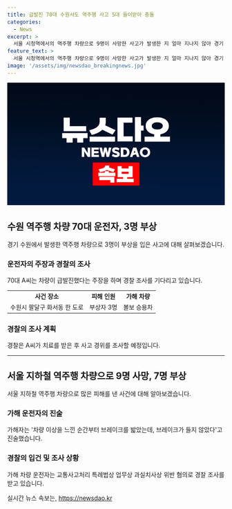```yaml
---
title: 급발진 70대 수원서도 역주행 사고 5대 들이받아 충돌
categories:
  - News
excerpt: >
  서울 시청역에서의 역주행 차량으로 9명이 사망한 사고가 발생한 지 얼마 지나지 않아 경기 수원에서도 비슷한 사고가 발생했습니다. 70대 운전자가 역주행 중에 충돌하여 3명이 다치는 일이 벌어졌는데, 운전자는 차량이 급발진했다고 주장하고 있습니다. 경찰은 사고 경위를 조사할 예정이며, 이 사고는 서울 시청역에서의 사고와 함께 국민들의 안전 문제에 대한 우려를 자아냅니다.
feature_text: >
  서울 시청역에서의 역주행 차량으로 9명이 사망한 사고가 발생한 지 얼마 지나지 않아 경기 수원에서도 비슷한 사고가 발생했습니다. 70대 운전자가 역주행 중에 충돌하여 3명이 다치는 일이 벌어졌는데, 운전자는 차량이 급발진했다고 주장하고 있습니다. 경찰은 사고 경위를 조사할 예정이며, 이 사고는 서울 시청역에서의 사고와 함께 국민들의 안전 문제에 대한 우려를 자아냅니다.
image: '/assets/img/newsdao_breakingnews.jpg'
---
```


<p><img src="/assets/img/newsdao_breakingnews.jpg" alt="koreaapp 속보" /></p>

<h2 data-ke-size="size26">수원 역주행 차량 70대 운전자, 3명 부상</h2>

<p data-ke-size="size16">경기 수원에서 발생한 역주행 차량으로 3명이 부상을 입은 사고에 대해 살펴보겠습니다.</p>

<h3>운전자의 주장과 경찰의 조사</h3>

<p data-ke-size="size16">70대 A씨는 차량이 급발진했다는 주장을 하며 경찰 조사를 기다리고 있습니다.</p>

<table>
  <tr>
    <td style="text-align: center; height: 17px;"><b>사건 장소</b></td>
    <td style="text-align: center; height: 17px;"><b>피해 인원</b></td>
    <td style="text-align: center; height: 17px;"><b>가해 차량</b></td>
  </tr>
  <tr>
    <td style="text-align: center; height: 17px;">수원시 팔달구 화서동 한 도로</td>
    <td style="text-align: center; height: 17px;">부상자 3명</td>
    <td style="text-align: center; height: 17px;">볼보 승용차</td>
  </tr>
</table>

<h3>경찰의 조사 계획</h3>

<p data-ke-size="size16">경찰은 A씨가 치료를 받은 후 사고 경위를 조사할 예정입니다.</p>

<hr>

<h2 data-ke-size="size26">서울 지하철 역주행 차량으로 9명 사망, 7명 부상</h2>

<p data-ke-size="size16">서울 지하철 역주행 차량으로 많은 피해를 낸 사건에 대해 알아보겠습니다.</p>

<h3>가해 운전자의 진술</h3>

<p data-ke-size="size16">가해자는 '차량 이상을 느낀 순간부터 브레이크를 밟았는데, 브레이크가 들지 않았다'고 진술했습니다.</p>

<h3>경찰의 입건 및 조사 상황</h3>

<p data-ke-size="size16">가해 차량 운전자는 교통사고처리 특례법상 업무상 과실치사상 위반 혐의로 경찰 조사를 받고 있습니다.</p>
실시간 뉴스 속보는, <a href="https://newsdao.kr" rel="dofollow">https://newsdao.kr</a>


